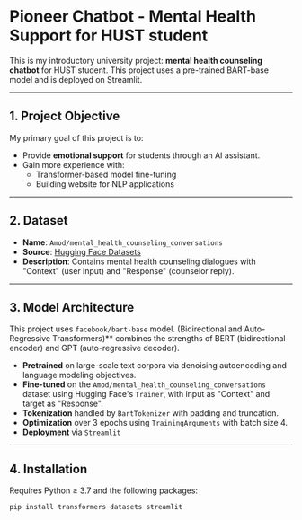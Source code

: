 # Pioneer Chatbot - Mental Health Support for HUST student

This is my introductory university project: **mental health counseling chatbot** for HUST student. This project uses a pre-trained BART-base model and is deployed on Streamlit.

---

## 1. Project Objective

My primary goal of this project is to:
- Provide **emotional support** for students through an AI assistant.
- Gain more experience with:
  - Transformer-based model fine-tuning
  - Building website for NLP applications
---

## 2. Dataset

- **Name**: `Amod/mental_health_counseling_conversations`
- **Source**: [Hugging Face Datasets](https://huggingface.co/datasets/Amod/mental_health_counseling_conversations)
- **Description**: Contains mental health counseling dialogues with "Context" (user input) and "Response" (counselor reply).

---

## 3. Model Architecture

This project uses `facebook/bart-base` model. (Bidirectional and Auto-Regressive Transformers)** combines the strengths of BERT (bidirectional encoder) and GPT (auto-regressive decoder).

- **Pretrained** on large-scale text corpora via denoising autoencoding and language modeling objectives.
- **Fine-tuned** on the `Amod/mental_health_counseling_conversations` dataset using Hugging Face's `Trainer`, with input as "Context" and target as "Response".
- **Tokenization** handled by `BartTokenizer` with padding and truncation.
- **Optimization** over 3 epochs using `TrainingArguments` with batch size 4.
- **Deployment** via `Streamlit`
---

## 4. Installation

Requires Python ≥ 3.7 and the following packages:

```bash
pip install transformers datasets streamlit
